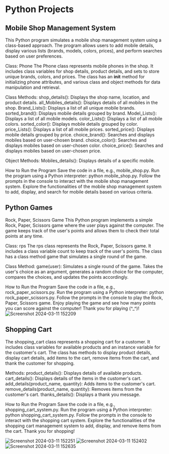 # Python Projects


## Mobile Shop Management System
This Python program simulates a mobile shop management system using a class-based approach. The program allows users to add mobile details, display various lists (brands, models, colors, prices), and perform searches based on user preferences.

Class: Phone
The Phone class represents mobile phones in the shop. It includes class variables for shop details, product details, and sets to store unique brands, colors, and prices. The class has an __init__ method for initializing phone attributes, and various class and object methods for data manipulation and retrieval.

Class Methods:
shop_details(): Displays the shop name, location, and product details.
all_Mobiles_details(): Displays details of all mobiles in the shop.
Brand_Lists(): Displays a list of all unique mobile brands.
sorted_brand(): Displays mobile details grouped by brand.
Model_Lists(): Displays a list of all mobile models.
color_Lists(): Displays a list of all mobile colors.
sorted_color(): Displays mobile details grouped by color.
price_Lists(): Displays a list of all mobile prices.
sorted_price(): Displays mobile details grouped by price.
choice_brand(): Searches and displays mobiles based on user-chosen brand.
choice_color(): Searches and displays mobiles based on user-chosen color.
choice_price(): Searches and displays mobiles based on user-chosen price.

Object Methods:
Mobiles_details(): Displays details of a specific mobile.

How to Run the Program
Save the code in a file, e.g., mobile_shop.py.
Run the program using a Python interpreter: python mobile_shop.py.
Follow the prompts in the console to interact with the mobile shop management system.
Explore the functionalities of the mobile shop management system to add, display, and search for mobile details based on various criteria.

## Python Games

Rock, Paper, Scissors Game This Python program implements a simple Rock, Paper, Scissors game where the user plays against the computer. The game keeps track of the user's points and allows them to check their total points at any time.

Class: rps The rps class represents the Rock, Paper, Scissors game. It includes a class variable count to keep track of the user's points. The class has a class method game that simulates a single round of the game.

Class Method: game(user): Simulates a single round of the game. Takes the user's choice as an argument, generates a random choice for the computer, compares the choices, and updates the points accordingly.

How to Run the Program Save the code in a file, e.g., rock_paper_scissors.py. Run the program using a Python interpreter: python rock_paper_scissors.py. Follow the prompts in the console to play the Rock, Paper, Scissors game. Enjoy playing the game and see how many points you can score against the computer! Thank you for playing (^_^)!
![Screenshot 2024-03-11 152209](https://github.com/Siva-Subramaniam-DS/python_Projects/assets/138869164/4e2c1413-06d0-4acc-9a94-f5e301cda03a)

## Shopping Cart

The shopping_cart class represents a shopping cart for a customer. It includes class variables for available products and an instance variable for the customer's cart. The class has methods to display product details, display cart details, add items to the cart, remove items from the cart, and thank the customer for shopping.

Methods: product_details(): Displays details of available products. cart_details(): Displays details of the items in the customer's cart. add_details(product_name, quantity): Adds items to the customer's cart. remove_details(product_name, quantity): Removes items from the customer's cart. thanks_details(): Displays a thank you message.

How to Run the Program Save the code in a file, e.g., shopping_cart_system.py. Run the program using a Python interpreter: python shopping_cart_system.py. Follow the prompts in the console to interact with the shopping cart system. Explore the functionalities of the shopping cart management system to add, display, and remove items from the cart. Thank you for shopping!

![Screenshot 2024-03-11 152251](https://github.com/Siva-Subramaniam-DS/python_Projects/assets/138869164/cadcb73b-b116-4e50-96a5-2bc6257034f7)
![Screenshot 2024-03-11 152402](https://github.com/Siva-Subramaniam-DS/python_Projects/assets/138869164/a38700aa-93ba-4f79-a567-a2aeb9232292)
![Screenshot 2024-03-11 152635](https://github.com/Siva-Subramaniam-DS/python_Projects/assets/138869164/5dba5c33-b187-4979-8063-f2719d7d379e)
